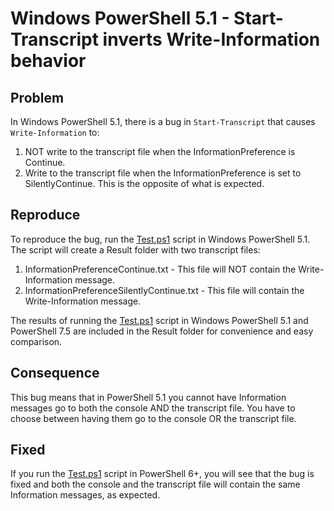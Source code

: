 # Windows PowerShell 5.1 - Start-Transcript inverts Write-Information behavior

## Problem

In Windows PowerShell 5.1, there is a bug in `Start-Transcript` that causes `Write-Information` to:

1. NOT write to the transcript file when the InformationPreference is Continue.
2. Write to the transcript file when the InformationPreference is set to SilentlyContinue.
This is the opposite of what is expected.

## Reproduce

To reproduce the bug, run the [Test.ps1](Test.ps1) script in Windows PowerShell 5.1.
The script will create a Result folder with two transcript files:

1. InformationPreferenceContinue.txt - This file will NOT contain the Write-Information message.
2. InformationPreferenceSilentlyContinue.txt - This file will contain the Write-Information message.

The results of running the [Test.ps1](Test.ps1) script in Windows PowerShell 5.1 and PowerShell 7.5 are included in the Result folder for convenience and easy comparison.

## Consequence

This bug means that in PowerShell 5.1 you cannot have Information messages go to both the console AND the transcript file.
You have to choose between having them go to the console OR the transcript file.

## Fixed

If you run the [Test.ps1](Test.ps1) script in PowerShell 6+, you will see that the bug is fixed and both the console and the transcript file will contain the same Information messages, as expected.
